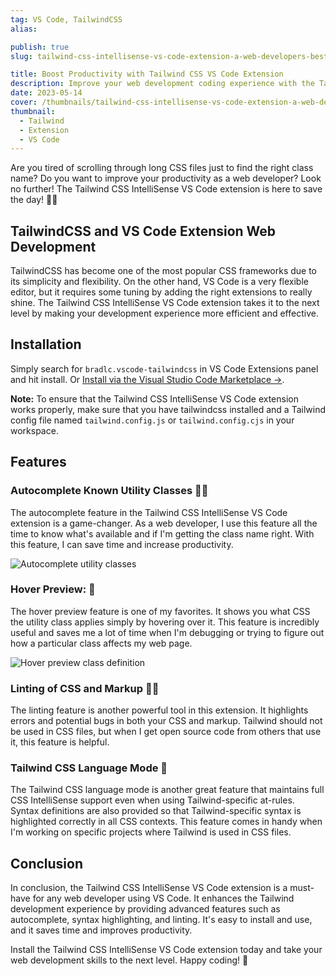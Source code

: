 ```yaml
---
tag: VS Code, TailwindCSS
alias:

publish: true
slug: tailwind-css-intellisense-vs-code-extension-a-web-developers-best-friend

title: Boost Productivity with Tailwind CSS VS Code Extension
description: Improve your web development coding experience with the Tailwind CSS IntelliSense VS Code extension. Autocomplete, hover preview, and more.
date: 2023-05-14
cover: /thumbnails/tailwind-css-intellisense-vs-code-extension-a-web-developers-best-friend.png
thumbnail:
  - Tailwind
  - Extension
  - VS Code
---
```




Are you tired of scrolling through long CSS files just to find the right class name? Do you want to improve your productivity as a web developer? Look no further! The Tailwind CSS IntelliSense VS Code extension is here to save the day! 🦸‍♂️

## TailwindCSS and VS Code Extension Web Development

TailwindCSS has become one of the most popular CSS frameworks due to its simplicity and flexibility. On the other hand, VS Code is a very flexible editor, but it requires some tuning by adding the right extensions to really shine. The Tailwind CSS IntelliSense VS Code extension takes it to the next level by making your development experience more efficient and effective.

## Installation
Simply search for `bradlc.vscode-tailwindcss` in VS Code Extensions panel and hit install. Or [Install via the Visual Studio Code Marketplace →](https://marketplace.visualstudio.com/items?itemName=bradlc.vscode-tailwindcss).

**Note:** To ensure that the Tailwind CSS IntelliSense VS Code extension works properly, make sure that you have tailwindcss installed and a Tailwind config file named `tailwind.config.js` or `tailwind.config.cjs` in your workspace.

## Features
### Autocomplete Known Utility Classes 🕵️‍♀️

The autocomplete feature in the Tailwind CSS IntelliSense VS Code extension is a game-changer. As a web developer, I use this feature all the time to know what's available and if I'm getting the class name right. With this feature, I can save time and increase productivity. 

![Autocomplete utility classes](/assets/20230514090041.png)

### Hover Preview: 👀

The hover preview feature is one of my favorites. It shows you what CSS the utility class applies simply by hovering over it. This feature is incredibly useful and saves me a lot of time when I'm debugging or trying to figure out how a particular class affects my web page.

![Hover preview class definition](/assets/20230514090205.png)

### Linting of CSS and Markup 👨‍💻

The linting feature is another powerful tool in this extension. It highlights errors and potential bugs in both your CSS and markup. Tailwind should not be used in CSS files, but when I get open source code from others that use it, this feature is helpful.

### Tailwind CSS Language Mode 📝

The Tailwind CSS language mode is another great feature that maintains full CSS IntelliSense support even when using Tailwind-specific at-rules. Syntax definitions are also provided so that Tailwind-specific syntax is highlighted correctly in all CSS contexts. This feature comes in handy when I'm working on specific projects where Tailwind is used in CSS files.

## Conclusion

In conclusion, the Tailwind CSS IntelliSense VS Code extension is a must-have for any web developer using VS Code. It enhances the Tailwind development experience by providing advanced features such as autocomplete, syntax highlighting, and linting. It's easy to install and use, and it saves time and improves productivity. 

Install the Tailwind CSS IntelliSense VS Code extension today and take your web development skills to the next level. Happy coding! 🚀